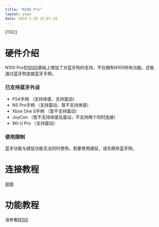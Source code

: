 ```yaml
---
title: "N100 Pro"
layout: page
date: 2018-2-28 15:07:18
---
```


[TOC]
# **硬件介绍**
N100 Pro在[N100](N100.html)基础上增加了对蓝牙狗的支持，不仅拥有N100所有功能，还能通过蓝牙狗连接蓝牙手柄。

### **已支持蓝牙外设**
* PS4手柄 （支持体感、支持震动）
* NS Pro手柄 （支持震动、暂不支持体感）
* Xbox One S手柄 （暂不支持震动）
* JoyCon （暂不支持体感及震动，不支持两个同时连接）
* Wii U Pro （支持震动）

### **使用限制**
蓝牙功能与键鼠功能无法同时使用。若要使用键鼠，请先移除蓝牙狗。

# **连接教程**
[视频](http://video.realxen.com/mycoov/n100pro.mp4)

# **功能教程**
请参看[N100](N100.html)
